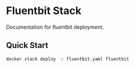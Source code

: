 # Fluentbit Stack

Documentation for fluentbit deployment.

## Quick Start

```bash
docker stack deploy -c fluentbit.yaml fluentbit
```
